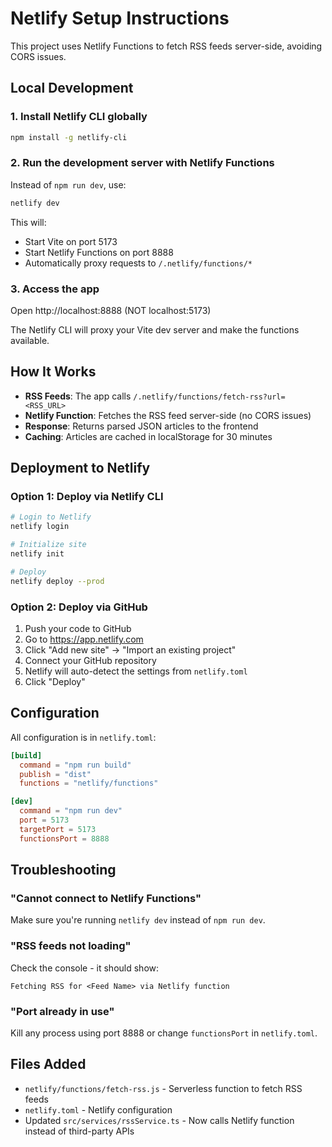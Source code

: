 # Netlify Setup Instructions

This project uses Netlify Functions to fetch RSS feeds server-side, avoiding CORS issues.

## Local Development

### 1. Install Netlify CLI globally

```bash
npm install -g netlify-cli
```

### 2. Run the development server with Netlify Functions

Instead of `npm run dev`, use:

```bash
netlify dev
```

This will:
- Start Vite on port 5173
- Start Netlify Functions on port 8888
- Automatically proxy requests to `/.netlify/functions/*`

### 3. Access the app

Open http://localhost:8888 (NOT localhost:5173)

The Netlify CLI will proxy your Vite dev server and make the functions available.

## How It Works

- **RSS Feeds**: The app calls `/.netlify/functions/fetch-rss?url=<RSS_URL>`
- **Netlify Function**: Fetches the RSS feed server-side (no CORS issues)
- **Response**: Returns parsed JSON articles to the frontend
- **Caching**: Articles are cached in localStorage for 30 minutes

## Deployment to Netlify

### Option 1: Deploy via Netlify CLI

```bash
# Login to Netlify
netlify login

# Initialize site
netlify init

# Deploy
netlify deploy --prod
```

### Option 2: Deploy via GitHub

1. Push your code to GitHub
2. Go to https://app.netlify.com
3. Click "Add new site" → "Import an existing project"
4. Connect your GitHub repository
5. Netlify will auto-detect the settings from `netlify.toml`
6. Click "Deploy"

## Configuration

All configuration is in `netlify.toml`:

```toml
[build]
  command = "npm run build"
  publish = "dist"
  functions = "netlify/functions"

[dev]
  command = "npm run dev"
  port = 5173
  targetPort = 5173
  functionsPort = 8888
```

## Troubleshooting

### "Cannot connect to Netlify Functions"

Make sure you're running `netlify dev` instead of `npm run dev`.

### "RSS feeds not loading"

Check the console - it should show:
```
Fetching RSS for <Feed Name> via Netlify function
```

### "Port already in use"

Kill any process using port 8888 or change `functionsPort` in `netlify.toml`.

## Files Added

- `netlify/functions/fetch-rss.js` - Serverless function to fetch RSS feeds
- `netlify.toml` - Netlify configuration
- Updated `src/services/rssService.ts` - Now calls Netlify function instead of third-party APIs
